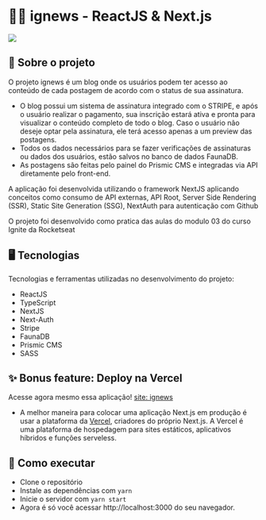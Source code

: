 # 👨‍💻 ignews - ReactJS & Next.js 
<img src="https://user-images.githubusercontent.com/71939413/149342355-4bef0879-199d-4670-a168-f4720e8ad550.gif" with="90%"/>

## 📖 Sobre o projeto
O projeto ignews é um blog onde os usuários podem ter acesso ao conteúdo de cada postagem de acordo com o status de sua assinatura.
- O blog possui um sistema de assinatura integrado com o STRIPE, e após o usuário realizar o pagamento, sua inscrição estará ativa e pronta para visualizar o conteúdo completo de todo o blog. Caso o usuário não deseje optar pela assinatura, ele terá acesso apenas a um preview das postagens. 
- Todos os dados necessários para se fazer verificações de assinaturas ou dados dos usuários, estão salvos no banco de dados FaunaDB.
- As postagens são feitas pelo painel do Prismic CMS e integradas via API diretamente pelo front-end.

A aplicação foi desenvolvida utilizando o framework NextJS aplicando conceitos como consumo de API externas, API Root, Server Side Rendering (SSR), Static Site Generation (SSG), NextAuth para autenticação com Github

O projeto foi desenvolvido como pratica das aulas do modulo 03 do curso Ignite da Rocketseat

## 🖥️ Tecnologias
Tecnologias e ferramentas utilizadas no desenvolvimento do projeto:

- ReactJS
- TypeScript
- NextJS
- Next-Auth
- Stripe
- FaunaDB
- Prismic CMS
- SASS

## ✨ Bonus feature: Deploy na Vercel
  Acesse agora mesmo essa aplicação! [site: ignews](https://ignews-matheus-w-a.vercel.app)
 
- A melhor maneira para colocar uma aplicação Next.js em produção é usar a plataforma da [Vercel](https://vercel.com/), criadores do próprio Next.js. A Vercel é uma plataforma de hospedagem para sites estáticos, aplicativos híbridos e funções serveless.

## 🚀 Como executar
- Clone o repositório
- Instale as dependências com ```yarn```
- Inicie o servidor com ```yarn start```
- Agora é só você acessar http://localhost:3000 do seu navegador.
